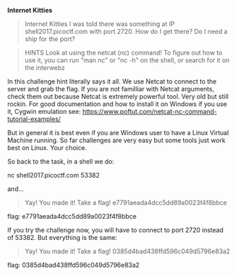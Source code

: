 **Internet Kitties**

> Internet Kitties
> I was told there was something at IP shell2017.picoctf.com with port 2720. How do I get there? Do I need a ship for the port?

>  HINTS
> Look at using the netcat (nc) command!
> To figure out how to use it, you can run "man nc" or "nc -h" on the shell, or search for it on the interwebz

In this challenge hint literally says it all. We use Netcat to connect to the server and grab the flag. If you are not familliar with Netcat
arguments, check them out because Netcat is extremely powerful tool. Very old but still rockin. For good documentation and how to install
it on Windows if you use it, Cygwin emulation see: https://www.poftut.com/netcat-nc-command-tutorial-examples/

But in general it is best even if you are Windows user to have a Linux Virtual Machine running. So far challenges are very easy but some
tools just work best on Linux. Your choice.

So back to the task, in a shell we do:

nc shell2017.picoctf.com 53382

and...

> Yay! You made it!
> Take a flag!
> e7791aeada4dcc5dd89a0023f4f8bbce

flag: e7791aeada4dcc5dd89a0023f4f8bbce

If you try the challenge now, you will have to connect to port 2720 instead of 53382. But everything is the same:

> Yay! You made it!
> Take a flag!
> 0385d4bad438ffd596c049d5796e83a2

flag: 0385d4bad438ffd596c049d5796e83a2

